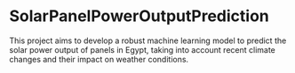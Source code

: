 # SolarPanelPowerOutputPrediction
This project aims to develop a robust machine learning model to predict the solar power output of panels in Egypt, taking into account recent climate changes and their impact on weather conditions.

